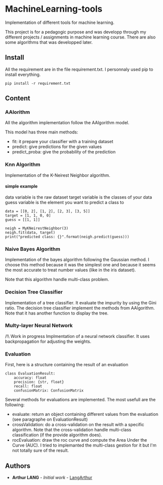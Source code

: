 # MachineLearning-tools

Implementation of different tools for machine learning.

This project is for a pedagogic purpose and was developp through my different projects / assignments in machine learning course.
There are also some algorithms that was developped later.

## Install

All the requirement are in the file requirement.txt. I personnaly used pip to install everything.

```
pip install -r requirement.txt
```

## Content

### AAlorithm

All the algorithm implementation follow the AAlgorithm model.

This model has three main methods:
- fit: it prepare your classifier with a training dataset
- predict: give predictions for the given values
- predict_proba: give the probability of the prediction

### Knn Algorithm

Implementation of the K-Neirest Neighbor algorithm.

#### simple example

data variable is the raw dataset
target variable is the classes of your data
guess variable is the element you want to predict a class to
```
data = [[0, 2], [1, 2], [2, 3], [3, 5]]
target = [1, 1, 0, 0]
guess = [[1, 1]]

neigh = MyKNeirestNeighbor(3)
neigh.fit(data, target)
print("predicted class: {}".format(neigh.predict(guess)))
```

### Naive Bayes Algorithm

Implementation of the bayes algorithm following the Gaussian method. I choose this method because it was the simplest one and because it seems the most accurate to treat number values (like in the iris dataset).

Note that this algorithm handle multi-class problem.

### Decision Tree Classifier

Implementation of a tree classifier. It evaluate the impurity by using the Gini ratio.
The decision tree classifier implement the methods from AAlgorithm. Note that it has another function to display the tree.

### Multy-layer Neural Network

/!\ Work in progress
Implmentation of a neural network classifier. It uses backpropagation for adjusting the weights.

### Evaluation

First, here is a structure containing the result of an evaluation

```
class EvaluationResult:
    accuracy: float
    precision: {str, float}
    recall: float
    confusionMatrix: ConfusionMatrix
```

Several methods for evaluations are implemented. The most usefull are the following:

- evaluate: return an object containing different values from the evaluation (see paragraphe on EvaluationResult)
- crossValidation: do a cross-validation on the result with a specific algorithm. Note that the cross-validation handle multi-class classification (if the provide algorithm does).
- rocEvaluation: draw the roc curve and compute the Area Under the Curve (AUC). I tried to implemanted the multi-class gestion for it but I'm not totally sure of the result.

## Authors

* **Arthur LANG** - *Initial work* - [LangArthur](https://github.com/LangArthur)